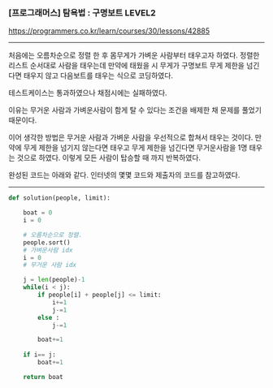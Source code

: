 ### [프로그래머스] 탐욕법 : 구명보트 LEVEL2


https://programmers.co.kr/learn/courses/30/lessons/42885

------------

처음에는 오름차순으로 정렬 한 후  몸무게가 가벼운 사람부터 태우고자 하였다. 정렬한 리스트 순서대로 사람을 태우는데 만약에 태웠을 시 무게가 구명보트 무게 제한을 넘긴다면 태우지 않고 다음보트를 태우는 식으로 코딩하였다. 

테스트케이스는 통과하였으나 채점시에는 실패하였다. 

이유는 무거운 사람과 가벼운사람이 함게 탈 수 있다는 조건을 배제한 채 문제를 풀었기 때문이다. 

이어 생각한 방법은 무거운 사람과 가벼운 사람을 우선적으로 합쳐서 태우는 것이다. 만약에 무게 제한을 넘기지 않는다면 태우고 무게 제한을 넘긴다면 무거운사람을 1명 태우는 것으로 하였다. 이렇게 모든 사람이 탑승할 때 까지 반복하였다.

완성된 코드는 아래와 같다.
인터넷의 몇몇 코드와 제출자의 코드를 참고하였다.


------------

``` python
def solution(people, limit):

    boat = 0
    i = 0

    # 오름차순으로 정렬. 
    people.sort()
    # 가벼운사람 idx
    i = 0
    # 무거운 사람 idx

    j = len(people)-1
    while(i < j):
        if people[i] + people[j] <= limit:
            i+=1
            j-=1
        else :
            j-=1

        boat+=1
    
    if i== j:
        boat+=1

    return boat

```